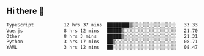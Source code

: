 ## Hi there 👋

<!--START_SECTION:waka-->

```txt
TypeScript           12 hrs 37 mins  ████████▒░░░░░░░░░░░░░░░░   33.33 %
Vue.js               8 hrs 12 mins   █████▒░░░░░░░░░░░░░░░░░░░   21.70 %
Other                8 hrs 3 mins    █████▒░░░░░░░░░░░░░░░░░░░   21.31 %
Python               3 hrs 17 mins   ██▒░░░░░░░░░░░░░░░░░░░░░░   08.71 %
YAML                 3 hrs 12 mins   ██░░░░░░░░░░░░░░░░░░░░░░░   08.47 %
```

<!--END_SECTION:waka-->
